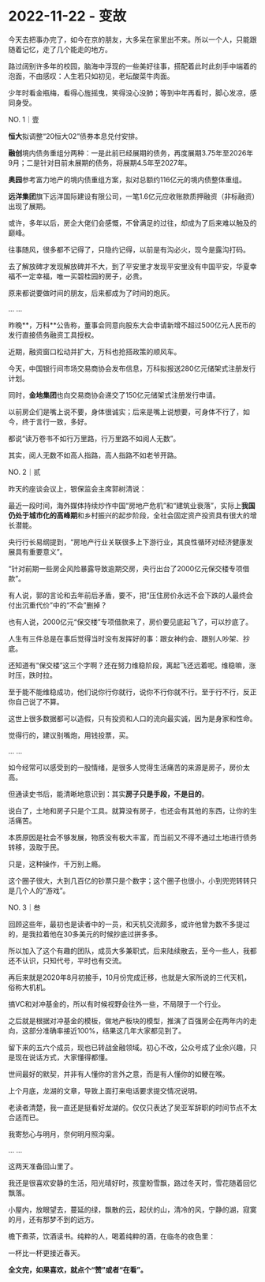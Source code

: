 # 2022-11-22 - 变故

今天去把事办完了，如今在京的朋友，大多呆在家里出不来。所以一个人，只能跟随着记忆，走了几个能走的地方。

路过阔别许多年的校园，脑海中浮现的一些美好往事，搭配着此时此刻手中端着的泡面，不由感叹：人生若只如初见，老坛酸菜牛肉面。

少年时看金瓶梅，看得心旌摇曳，笑得没心没肺；等到中年再看时，脚心发凉，感同身受。

NO. 1｜壹

**恒大**拟调整“20恒大02”债券本息兑付安排。

**融创**境内债务重组分两种：一是此前已经展期的债务，再度展期3.75年至2026年9月；二是针对目前未展期的债务，将展期4.5年至2027年。

**奥园**参考富力地产的境内债重组方案，拟对总额约116亿元的境内债整体重组。

**远洋集团**旗下远洋国际建设有限公司，一笔1.6亿元应收账款质押融资（非标融资）出现了展期。

或许，多年以后，房企大佬们会感慨，不曾满足的过往，却成为了后来难以触及的巅峰。

往事随风，很多都不记得了，只隐约记得，以前是有沟必火，现今是露沟打码。

去了解放碑才发现解放碑并不大，到了平安里才发现平安里没有中国平安，华夏幸福不一定幸福，唯一买碧桂园的房子，必贵。

原来都说要做时间的朋友，后来都成为了时间的炮灰。

... ...

昨晚**，万科**公告称，董事会同意向股东大会申请新增不超过500亿元人民币的发行直接债务融资工具授权。

近期，融资窗口松动并扩大，万科也抢搭政策的顺风车。

今天，中国银行间市场交易商协会发布信息，万科拟报送280亿元储架式注册发行计划。

同时，**金地集团**也向交易商协会递交了150亿元储架式注册发行申请。

以前房企们是嘴上说不要，身体很诚实；后来是嘴上说想要，可身体不行了，如今，终于言行一致，多好。

都说“读万卷书不如行万里路，行万里路不如阅人无数”。

其实，阅人无数不如高人指路，高人指路不如老爷开路。

NO. 2｜贰

昨天的座谈会议上，银保监会主席郭树清说：

最近一段时间，海外媒体持续炒作中国“房地产危机”和“建筑业衰落”，实际上**我国仍处于城市化的高峰期**和乡村振兴的起步阶段，全社会固定资产投资具有很大的增长潜能。

央行行长易纲提到，“房地产行业关联很多上下游行业，其良性循环对经济健康发展具有重要意义”。

“针对前期一些房企风险暴露导致逾期交房，央行出台了2000亿元保交楼专项借款”。

有人说，郭的言论和去年前后矛盾，要不，把“压住房价永远不会下跌的人最终会付出沉重代价”中的“不会”删掉？

也有人说，2000亿元“保交楼”专项借款来了，房价要见底起飞了，可以抄底了。

人生有三件总是在事后觉得当时没有发挥好的事：跟女神约会、跟别人吵架、抄底。

还知道有“保交楼”这三个字啊？还在努力维稳阶段，离起飞还远着呢。维稳嘛，涨时压，跌时拉。

至于能不能维稳成功，他们说你行你就行，说你不行你就不行。至于行不行，反正你自己说了不算。

这世上很多数据都可以造假，只有投资和人口的流向最实诚，因为是身家和性命。

觉得行的，建议别嘴炮，用钱投票，买。

... ...

如今经常可以感受到的一股情绪，是很多人觉得生活痛苦的来源是房子，房价太高。

但通读史书后，能清晰地意识到：其实**房子只是手段，不是目的**。

说白了，土地和房子只是个工具。就算没有房子，也还会有其他的东西，让你的生活痛苦。

本质原因是社会不够发展，物质没有极大丰富，而当前又不得不通过土地进行债务转移，汲取于民。

只是，这种操作，千万别上瘾。

这个圈子很大，大到几百亿的钞票只是个数字；这个圈子也很小，小到兜兜转转只是几个人的“游戏”。

NO. 3｜叁

回顾这些年，最初也是读者中的一员，和天机交流颇多，或许他曾为数不多提过的，是我拉着他在30多美元的时候抄底过拼多多。

所以加入了这个有趣的团队，成员大多兼职式，后来陆续散去，至今一些人，我都还不认识，只知代号，平时也有交流。

再后来就是2020年8月初接手，10月份完成迁移，也就是大家所说的三代天机，俗称大机机。

搞VC和对冲基金的，所以有时候视野会往外一些，不局限于一个行业。

之后就是根据对冲基金的模板，做地产板块的模型，推演了百强房企在两年内的走向，这部分准确率接近100%，结果这几年大家都见到了。

留下来的五六个成员，现也已转战金融领域。初心不改，公众号成了业余兴趣，只是现在说话方式，大家懂得都懂。

世间最好的默契，并非有人懂你的言外之意，而是有人懂你的如鲠在喉。

上个月底，龙湖的文章，导致上面打来电话要求提交情况说明。

老读者清楚，我一直还是挺看好龙湖的。仅仅只表达了吴亚军辞职的时间节点不太合适而已。

我寄愁心与明月，奈何明月照沟渠。

... ...

这两天准备回山里了。

我还是很喜欢安静的生活，阳光晴好时，孩童盼雪飘，路过冬天时，雪花随着回忆飘落。

小屋内，放眼望去，蔓延的绿，飘散的云，起伏的山，清冷的风，宁静的湖，寂寞的月，还有那梦不到的远方。

檐下煮茶，饮酒读书。纯粹的人，喝着纯粹的酒，在临冬的夜色里：

一杯比一杯更接近春天。

**全文完，如果喜欢，就点个“赞”或者“在看”。**